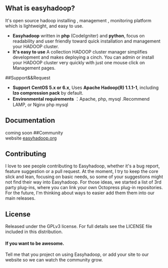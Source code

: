## What is easyhadoop?

It's open source hadoop installing , management , monitoring platform 
which is lightweight, and easy to use.

* **Easyhadoop** written in  **php** (CodeIgniter) and **python**,  focus on readability and user friendly toward quick installation and management your HADOOP cluster.
* **It's easy to use** A collection HADOOP cluster manager simplifies development and makes deploying a cinch. You can admin
or install your HADOOP cluster very quickly with just one mouse click on Management pages.

##Support&&Request
* **Support** **CentOS 5.x or 6.x**, Uses **Apache Hadoop(R) 1.1.1-1**, including **lzo compression pack** by default.  
* **Environmental requirements** ：Apache, php, mysql .Recommend LAMP, or Nginx php mysql


## Documentation

coming soon
##Community  
website [easyhadoop.org](http://www.easyhadoop.org/)
## Contributing

I love to see people contributing to Easyhadoop, whether it's a bug report, feature suggestion or a pull request. At the moment, I try to keep the core slick and lean, focusing on basic  needs, so some of your suggestions might not find their way into Easyhadoop. For those ideas, we started a list of 3rd party plug-ins, where you can link your own Octopress plug-in repositories. For the future, I'm thinking about ways to easier add them them into our main releases.

## License
Released under the GPLv3 license. 
For full details see the LICENSE file included in this distribution.

#### If you want to be awesome.

Tell me that you project on using Easyhadoop, or add your site to our website so we can watch the community grow.

